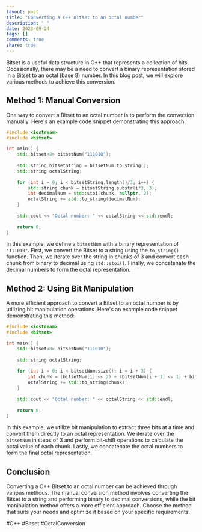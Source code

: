 ```yaml
---
layout: post
title: "Converting a C++ Bitset to an octal number"
description: " "
date: 2023-09-24
tags: []
comments: true
share: true
---
```


Bitset is a useful data structure in C++ that represents a collection of bits. Occasionally, there may be a need to convert a binary representation stored in a Bitset to an octal (base 8) number. In this blog post, we will explore various methods to achieve this conversion.

## Method 1: Manual Conversion

One way to convert a Bitset to an octal number is to perform the conversion manually. Here's an example code snippet demonstrating this approach:

```cpp
#include <iostream>
#include <bitset>

int main() {
    std::bitset<8> bitsetNum("111010");
  
    std::string bitsetString = bitsetNum.to_string();
    std::string octalString;
  
    for (int i = 0; i < bitsetString.length()/3; i++) {
        std::string chunk = bitsetString.substr(i*3, 3);
        int decimalNum = std::stoi(chunk, nullptr, 2);
        octalString += std::to_string(decimalNum);
    }
  
    std::cout << "Octal number: " << octalString << std::endl;
  
    return 0;
}
```

In this example, we define a `bitsetNum` with a binary representation of `"111010"`. First, we convert the Bitset to a string using the `to_string()` function. Then, we iterate over the string in chunks of 3 and convert each chunk from binary to decimal using `std::stoi()`. Finally, we concatenate the decimal numbers to form the octal representation.

## Method 2: Using Bit Manipulation

A more efficient approach to convert a Bitset to an octal number is by utilizing bit manipulation operations. Here's an example code snippet demonstrating this method:

```cpp
#include <iostream>
#include <bitset>

int main() {
    std::bitset<8> bitsetNum("111010");
  
    std::string octalString;
  
    for (int i = 0; i < bitsetNum.size(); i = i + 3) {
        int chunk = (bitsetNum[i] << 2) + (bitsetNum[i + 1] << 1) + bitsetNum[i + 2];
        octalString += std::to_string(chunk);
    }
  
    std::cout << "Octal number: " << octalString << std::endl;
  
    return 0;
}
```

In this example, we utilize bit manipulation to extract three bits at a time and convert them directly to an octal representation. We iterate over the `bitsetNum` in steps of 3 and perform bit-shift operations to calculate the octal value of each chunk. Lastly, we concatenate the octal numbers to form the final octal representation.

## Conclusion

Converting a C++ Bitset to an octal number can be achieved through various methods. The manual conversion method involves converting the Bitset to a string and performing binary to decimal conversions, while the bit manipulation method offers a more efficient approach. Choose the method that suits your needs and optimize it based on your specific requirements.

#C++ #Bitset #OctalConversion